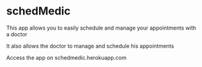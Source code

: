 # schedMedic
This app allows you to easily schedule and manage your appointments with a doctor

It also allows the doctor to manage and schedule his appointments

Access the app on schedmedic.herokuapp.com
